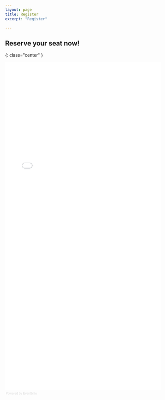 ```yaml
---
layout: page
title: Register
excerpt: "Register"

---
```


## Reserve your seat now!
 {: class="center" }

<div style="width:100%; text-align:left;" ><iframe  src="//eventbrite.com/tickets-external?eid=21413647797&ref=etckt" frameborder="0" height="1060" width="100%" vspace="0" hspace="0" marginheight="5" marginwidth="5" scrolling="auto" allowtransparency="true"></iframe><div style="font-family:Helvetica, Arial; font-size:10px; padding:5px 0 5px; margin:2px; width:100%; text-align:left;" ><a class="powered-by-eb" style="color: #dddddd; text-decoration: none;" target="_blank" href="http://www.eventbrite.com/r/etckt">Powered by Eventbrite</a></div></div>
